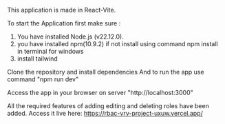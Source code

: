 This application is made in React-Vite.

To start the Application first make sure   :  
1. You have installed Node.js (v22.12.0).   
2. you have installed npm(10.9.2) if not install using command npm install in terminal for windows  
3. install tailwind 

Clone the repository and install dependencies
And to run the app use command
  "npm run dev"

Access the app in your browser on server
"http://localhost:3000"

All the required features of adding editing and deleting roles have been added.
Access it live here: https://rbac-vrv-project-uxuw.vercel.app/
